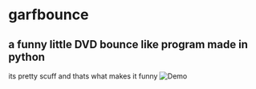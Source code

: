 # garfbounce
## a funny little DVD bounce like program made in python
its pretty scuff and thats what makes it funny
![Demo](assets/demovid.gif)
